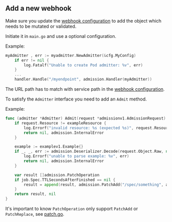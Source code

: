 
## Add a new webhook

Make sure you update the [webhook configuration](../helm/app-admission-controller/templates/webhook.yaml) to add the object which needs to be mutated or validated.

Initiate it in `main.go` and use a optional configuration.

Example:

```go
myAdmitter , err := myadmitter.NewAdmitter(&cfg.MyConfig)
	if err != nil {
		log.Fatalf("Unable to create Pod admitter: %v", err)
	}
    ...
	handler.Handle("/myendpoint", admission.Handler(myAdmitter))
```

The URL path has to match with service path in the [webhook configuration](../helm/app-admission-controller/templates/webhook.yaml).

To satisfy the `Admitter` interface you need to add an `Admit` method.

Example:

```go
func (admitter *Admitter) Admit(request *admissionv1.AdmissionRequest) ([]admission.PatchOperation, error) {
	if request.Resource != exampleResource {
		log.Errorf("invalid resource: %s (expected %s)", request.Resource, exampleResource)
		return nil, admission.InternalError
	}

	example := examplev1.Example{}
	if _, _, err := admission.Deserializer.Decode(request.Object.Raw, nil, &job); err != nil {
		log.Errorf("unable to parse example: %v", err)
		return nil, admission.InternalError
	}

	var result []admission.PatchOperation
	if job.Spec.TTLSecondsAfterFinished == nil {
		result = append(result, admission.PatchAdd("/spec/something", admitter.DefaultSomething)
	}
	return result, nil
}
```

It's important to know `PatchOperation` only support `PatchAdd` or `PatchReplace`, see [patch.go](../app-admission-controller/pkg/admission/patch.go).
